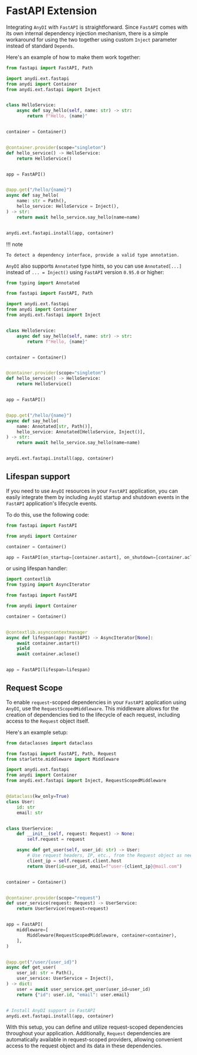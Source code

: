 # FastAPI Extension

Integrating `AnyDI` with `FastAPI` is straightforward. Since `FastAPI` comes with its own internal dependency injection
mechanism, there is a simple workaround for using the two together using custom `Inject` parameter instead of standard `Depends`.

Here's an example of how to make them work together:


```python
from fastapi import FastAPI, Path

import anydi.ext.fastapi
from anydi import Container
from anydi.ext.fastapi import Inject


class HelloService:
    async def say_hello(self, name: str) -> str:
        return f"Hello, {name}"


container = Container()


@container.provider(scope="singleton")
def hello_service() -> HelloService:
    return HelloService()


app = FastAPI()


@app.get("/hello/{name}")
async def say_hello(
    name: str = Path(),
    hello_service: HelloService = Inject(),
) -> str:
    return await hello_service.say_hello(name=name)


anydi.ext.fastapi.install(app, container)
```

!!! note

    To detect a dependency interface, provide a valid type annotation.

`AnyDI` also supports `Annotated` type hints, so you can use `Annotated[...]` instead of `... = Inject()` using `FastAPI` version `0.95.0` or higher:

```python
from typing import Annotated

from fastapi import FastAPI, Path

import anydi.ext.fastapi
from anydi import Container
from anydi.ext.fastapi import Inject


class HelloService:
    async def say_hello(self, name: str) -> str:
        return f"Hello, {name}"


container = Container()


@container.provider(scope="singleton")
def hello_service() -> HelloService:
    return HelloService()


app = FastAPI()


@app.get("/hello/{name}")
async def say_hello(
    name: Annotated[str, Path()],
    hello_service: Annotated[HelloService, Inject()],
) -> str:
    return await hello_service.say_hello(name=name)


anydi.ext.fastapi.install(app, container)
```


## Lifespan support

If you need to use `AnyDI` resources in your `FastAPI` application, you can easily integrate them by including `AnyDI`
startup and shutdown events in the `FastAPI` application's lifecycle events.

To do this, use the following code:

```python
from fastapi import FastAPI

from anydi import Container

container = Container()

app = FastAPI(on_startup=[container.astart], on_shutdown=[container.aclose])
```

or using lifespan handler:

```python
import contextlib
from typing import AsyncIterator

from fastapi import FastAPI

from anydi import Container

container = Container()


@contextlib.asynccontextmanager
async def lifespan(app: FastAPI) -> AsyncIterator[None]:
    await container.astart()
    yield
    await container.aclose()


app = FastAPI(lifespan=lifespan)
```


## Request Scope

To enable `request`-scoped dependencies in your `FastAPI` application using `AnyDI`, use the `RequestScopedMiddleware`.
This middleware allows for the creation of dependencies tied to the lifecycle of each request, including access to the `Request` object itself.

Here's an example setup:

```python
from dataclasses import dataclass

from fastapi import FastAPI, Path, Request
from starlette.middleware import Middleware

import anydi.ext.fastapi
from anydi import Container
from anydi.ext.fastapi import Inject, RequestScopedMiddleware


@dataclass(kw_only=True)
class User:
    id: str
    email: str


class UserService:
    def __init__(self, request: Request) -> None:
        self.request = request

    async def get_user(self, user_id: str) -> User:
        # Use request headers, IP, etc., from the Request object as needed
        client_ip = self.request.client.host
        return User(id=user_id, email=f"user-{client_ip}@mail.com")


container = Container()


@container.provider(scope="request")
def user_service(request: Request) -> UserService:
    return UserService(request=request)


app = FastAPI(
    middleware=[
        Middleware(RequestScopedMiddleware, container=container),
    ],
)


@app.get("/user/{user_id}")
async def get_user(
    user_id: str = Path(),
    user_service: UserService = Inject(),
) -> dict:
    user = await user_service.get_user(user_id=user_id)
    return {"id": user.id, "email": user.email}


# Install AnyDI support in FastAPI
anydi.ext.fastapi.install(app, container)
```

With this setup, you can define and utilize request-scoped dependencies throughout your application.
Additionally, `Request` dependencies are automatically available in request-scoped providers,
allowing convenient access to the request object and its data in these dependencies.

